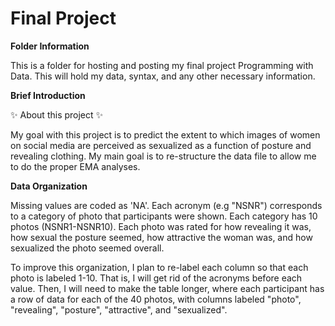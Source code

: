 
# Final Project 

**Folder Information**

This is a folder for hosting and posting my final project Programming with Data. This will hold my data, syntax, and any other necessary information.


**Brief Introduction**

:sparkles: About this project :sparkles:

My goal with this project is to predict the extent to which images of women on social media are perceived as sexualized as a function of posture and revealing clothing. My main goal is to re-structure the data file to allow me to do the proper EMA analyses.

**Data Organization**

Missing values are coded as 'NA'. Each acronym (e.g "NSNR") corresponds to a category of photo that participants were shown. Each category has 10 photos (NSNR1-NSNR10). Each photo was rated for how revealing it was, how sexual the posture seemed, how attractive the woman was, and how sexualized the photo seemed overall. 

To improve this organization, I plan to re-label each column so that each photo is labeled 1-10. That is, I will get rid of the acronyms before each value. Then, I will need to make the table longer, where each participant has a row of data for each of the 40 photos, with columns labeled "photo", "revealing", "posture", "attractive", and "sexualized".
